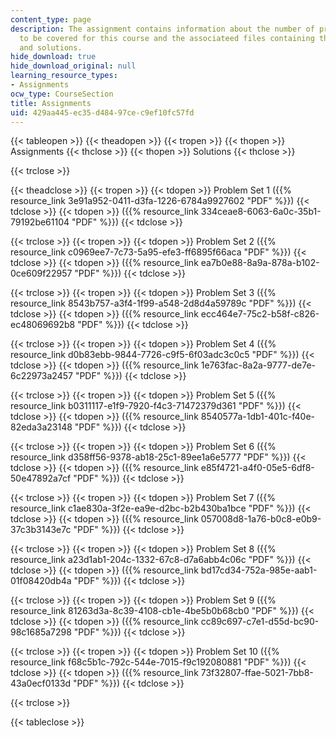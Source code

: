 ```yaml
---
content_type: page
description: The assignment contains information about the number of problem sets
  to be covered for this course and the associateed files containing these problems
  and solutions.
hide_download: true
hide_download_original: null
learning_resource_types:
- Assignments
ocw_type: CourseSection
title: Assignments
uid: 429aa445-ec35-d484-97ce-c9ef10fc57fd
---
```


{{< tableopen >}}
{{< theadopen >}}
{{< tropen >}}
{{< thopen >}}
Assignments
{{< thclose >}}
{{< thopen >}}
Solutions
{{< thclose >}}

{{< trclose >}}

{{< theadclose >}}
{{< tropen >}}
{{< tdopen >}}
Problem Set 1 ({{% resource_link 3e91a952-0411-d3fa-1226-6784a9927602 "PDF" %}})
{{< tdclose >}}
{{< tdopen >}}
({{% resource_link 334ceae8-6063-6a0c-35b1-79192be61104 "PDF" %}})
{{< tdclose >}}

{{< trclose >}}
{{< tropen >}}
{{< tdopen >}}
Problem Set 2 ({{% resource_link c0969ee7-7c73-5a95-efe3-ff6895f66aca "PDF" %}})
{{< tdclose >}}
{{< tdopen >}}
({{% resource_link ea7b0e88-8a9a-878a-b102-0ce609f22957 "PDF" %}})
{{< tdclose >}}

{{< trclose >}}
{{< tropen >}}
{{< tdopen >}}
Problem Set 3 ({{% resource_link 8543b757-a3f4-1f99-a548-2d8d4a59789c "PDF" %}})
{{< tdclose >}}
{{< tdopen >}}
({{% resource_link ecc464e7-75c2-b58f-c826-ec48069692b8 "PDF" %}})
{{< tdclose >}}

{{< trclose >}}
{{< tropen >}}
{{< tdopen >}}
Problem Set 4 ({{% resource_link d0b83ebb-9844-7726-c9f5-6f03adc3c0c5 "PDF" %}})
{{< tdclose >}}
{{< tdopen >}}
({{% resource_link 1e763fac-8a2a-9777-de7e-6c22973a2457 "PDF" %}})
{{< tdclose >}}

{{< trclose >}}
{{< tropen >}}
{{< tdopen >}}
Problem Set 5 ({{% resource_link b0311117-e1f9-7920-f4c3-71472379d361 "PDF" %}})
{{< tdclose >}}
{{< tdopen >}}
({{% resource_link 8540577a-1db1-401c-f40e-82eda3a23148 "PDF" %}})
{{< tdclose >}}

{{< trclose >}}
{{< tropen >}}
{{< tdopen >}}
Problem Set 6 ({{% resource_link d358ff56-9378-ab18-25c1-89ee1a6e5777 "PDF" %}})
{{< tdclose >}}
{{< tdopen >}}
({{% resource_link e85f4721-a4f0-05e5-6df8-50e47892a7cf "PDF" %}})
{{< tdclose >}}

{{< trclose >}}
{{< tropen >}}
{{< tdopen >}}
Problem Set 7 ({{% resource_link c1ae830a-3f2e-ea9e-d2bc-b2b430ba1bce "PDF" %}})
{{< tdclose >}}
{{< tdopen >}}
({{% resource_link 057008d8-1a76-b0c8-e0b9-37c3b3143e7c "PDF" %}})
{{< tdclose >}}

{{< trclose >}}
{{< tropen >}}
{{< tdopen >}}
Problem Set 8 ({{% resource_link a23d1ab1-204c-1332-67c8-d7a6abb4c06c "PDF" %}})
{{< tdclose >}}
{{< tdopen >}}
({{% resource_link bd17cd34-752a-985e-aab1-01f08420db4a "PDF" %}})
{{< tdclose >}}

{{< trclose >}}
{{< tropen >}}
{{< tdopen >}}
Problem Set 9 ({{% resource_link 81263d3a-8c39-4108-cb1e-4be5b0b68cb0 "PDF" %}})
{{< tdclose >}}
{{< tdopen >}}
({{% resource_link cc89c697-c7e1-d55d-bc90-98c1685a7298 "PDF" %}})
{{< tdclose >}}

{{< trclose >}}
{{< tropen >}}
{{< tdopen >}}
Problem Set 10 ({{% resource_link f68c5b1c-792c-544e-7015-f9c192080881 "PDF" %}})
{{< tdclose >}}
{{< tdopen >}}
({{% resource_link 73f32807-ffae-5021-7bb8-43a0ecf0133d "PDF" %}})
{{< tdclose >}}

{{< trclose >}}

{{< tableclose >}}